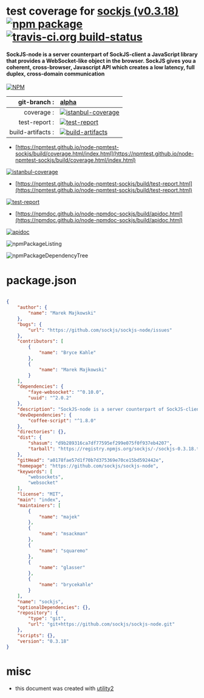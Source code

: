 # test coverage for  [sockjs (v0.3.18)](https://github.com/sockjs/sockjs-node)  [![npm package](https://img.shields.io/npm/v/npmtest-sockjs.svg?style=flat-square)](https://www.npmjs.org/package/npmtest-sockjs) [![travis-ci.org build-status](https://api.travis-ci.org/npmtest/node-npmtest-sockjs.svg)](https://travis-ci.org/npmtest/node-npmtest-sockjs)
#### SockJS-node is a server counterpart of SockJS-client a JavaScript library that provides a WebSocket-like object in the browser. SockJS gives you a coherent, cross-browser, Javascript API which creates a low latency, full duplex, cross-domain communication

[![NPM](https://nodei.co/npm/sockjs.png?downloads=true&downloadRank=true&stars=true)](https://www.npmjs.com/package/sockjs)

| git-branch : | [alpha](https://github.com/npmtest/node-npmtest-sockjs/tree/alpha)|
|--:|:--|
| coverage : | [![istanbul-coverage](https://npmtest.github.io/node-npmtest-sockjs/build/coverage.badge.svg)](https://npmtest.github.io/node-npmtest-sockjs/build/coverage.html/index.html)|
| test-report : | [![test-report](https://npmtest.github.io/node-npmtest-sockjs/build/test-report.badge.svg)](https://npmtest.github.io/node-npmtest-sockjs/build/test-report.html)|
| build-artifacts : | [![build-artifacts](https://npmtest.github.io/node-npmtest-sockjs/glyphicons_144_folder_open.png)](https://github.com/npmtest/node-npmtest-sockjs/tree/gh-pages/build)|

- [https://npmtest.github.io/node-npmtest-sockjs/build/coverage.html/index.html](https://npmtest.github.io/node-npmtest-sockjs/build/coverage.html/index.html)

[![istanbul-coverage](https://npmtest.github.io/node-npmtest-sockjs/build/screenCapture.buildCi.browser.%252Ftmp%252Fbuild%252Fcoverage.lib.html.png)](https://npmtest.github.io/node-npmtest-sockjs/build/coverage.html/index.html)

- [https://npmtest.github.io/node-npmtest-sockjs/build/test-report.html](https://npmtest.github.io/node-npmtest-sockjs/build/test-report.html)

[![test-report](https://npmtest.github.io/node-npmtest-sockjs/build/screenCapture.buildCi.browser.%252Ftmp%252Fbuild%252Ftest-report.html.png)](https://npmtest.github.io/node-npmtest-sockjs/build/test-report.html)

- [https://npmdoc.github.io/node-npmdoc-sockjs/build/apidoc.html](https://npmdoc.github.io/node-npmdoc-sockjs/build/apidoc.html)

[![apidoc](https://npmdoc.github.io/node-npmdoc-sockjs/build/screenCapture.buildCi.browser.%252Ftmp%252Fbuild%252Fapidoc.html.png)](https://npmdoc.github.io/node-npmdoc-sockjs/build/apidoc.html)

![npmPackageListing](https://npmtest.github.io/node-npmtest-sockjs/build/screenCapture.npmPackageListing.svg)

![npmPackageDependencyTree](https://npmtest.github.io/node-npmtest-sockjs/build/screenCapture.npmPackageDependencyTree.svg)



# package.json

```json

{
    "author": {
        "name": "Marek Majkowski"
    },
    "bugs": {
        "url": "https://github.com/sockjs/sockjs-node/issues"
    },
    "contributors": [
        {
            "name": "Bryce Kahle"
        },
        {
            "name": "Marek Majkowski"
        }
    ],
    "dependencies": {
        "faye-websocket": "^0.10.0",
        "uuid": "^2.0.2"
    },
    "description": "SockJS-node is a server counterpart of SockJS-client a JavaScript library that provides a WebSocket-like object in the browser. SockJS gives you a coherent, cross-browser, Javascript API which creates a low latency, full duplex, cross-domain communication",
    "devDependencies": {
        "coffee-script": "^1.8.0"
    },
    "directories": {},
    "dist": {
        "shasum": "d9b289316ca7df77595ef299e075f0f937eb4207",
        "tarball": "https://registry.npmjs.org/sockjs/-/sockjs-0.3.18.tgz"
    },
    "gitHead": "a0178fae57d1f70b7d375369e70ce15bd592442e",
    "homepage": "https://github.com/sockjs/sockjs-node",
    "keywords": [
        "websockets",
        "websocket"
    ],
    "license": "MIT",
    "main": "index",
    "maintainers": [
        {
            "name": "majek"
        },
        {
            "name": "msackman"
        },
        {
            "name": "squaremo"
        },
        {
            "name": "glasser"
        },
        {
            "name": "brycekahle"
        }
    ],
    "name": "sockjs",
    "optionalDependencies": {},
    "repository": {
        "type": "git",
        "url": "git+https://github.com/sockjs/sockjs-node.git"
    },
    "scripts": {},
    "version": "0.3.18"
}
```



# misc
- this document was created with [utility2](https://github.com/kaizhu256/node-utility2)
